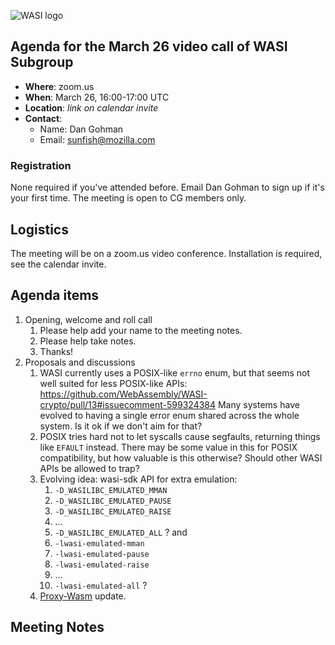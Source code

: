 ![WASI logo](/WASI.png)

## Agenda for the March 26 video call of WASI Subgroup

- **Where**: zoom.us
- **When**: March 26, 16:00-17:00 UTC
- **Location**: *link on calendar invite*
- **Contact**:
    - Name: Dan Gohman
    - Email: sunfish@mozilla.com

### Registration

None required if you've attended before. Email Dan Gohman to sign up if it's
your first time. The meeting is open to CG members only.

## Logistics

The meeting will be on a zoom.us video conference.
Installation is required, see the calendar invite.

## Agenda items

1. Opening, welcome and roll call
    1. Please help add your name to the meeting notes.
    1. Please help take notes.
    1. Thanks!
1. Proposals and discussions
    1. WASI currently uses a POSIX-like `errno` enum, but that seems
       not well suited for less POSIX-like APIs:
       https://github.com/WebAssembly/WASI-crypto/pull/13#issuecomment-599324384
       Many systems have evolved to having a single error enum shared
       across the whole system. Is it ok if we don't aim for that?
    1. POSIX tries hard not to let syscalls cause segfaults, returning
       things like `EFAULT` instead. There may be some value in this for
       POSIX compatibility, but how valuable is this otherwise? Should
       other WASI APIs be allowed to trap?
    1. Evolving idea: wasi-sdk API for extra emulation:
       1. `-D_WASILIBC_EMULATED_MMAN`
       1. `-D_WASILIBC_EMULATED_PAUSE`
       1. `-D_WASILIBC_EMULATED_RAISE`
       1. ...
       1. `-D_WASILIBC_EMULATED_ALL` ?
       and
       1. `-lwasi-emulated-mman`
       1. `-lwasi-emulated-pause`
       1. `-lwasi-emulated-raise`
       1. ...
       1. `-lwasi-emulated-all` ?
    1. [Proxy-Wasm](https://github.com/proxy-wasm) update.

## Meeting Notes
